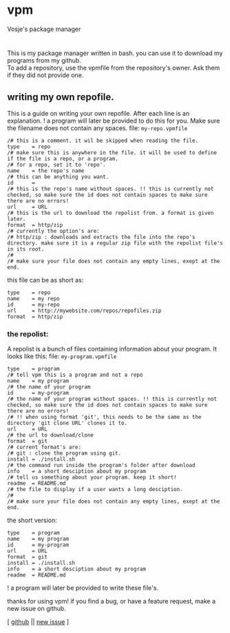 # vpm  
Vosje's package manager
# 
  
This is my package manager written in bash. you can use it to download my programs from my github.  
To add a repository, use the vpmfile from the repository's owner. Ask them if they did not provide one.

## writing my own repofile.
This is a guide on writing your own repofile. After each line is an explanation.
! a program will later be provided to do this for you.
Make sure the filename does not contain any spaces.
file: `my-repo.vpmfile`
```
/# this is a comment. it wil be skipped when reading the file.
type    = repo
/# make sure this is anywhere in the file. it will be used to define if the file is a repo, or a program.
/# for a repo, set it to 'repo'.
name    = the repo's name
/# this can be anything you want.
id      = 
/# this is the repo's name without spaces. !! this is currently not checked, so make sure the id does not contain spaces to make sure there are no errors!
url     = URL
/# this is the url to download the repolist from. a format is given later.
format  = http/zip
/# currently the option's are:
/# http/zip : downloads and extracts the file into the repo's directory. make sure it is a regular zip file with the repolist file's in its root.
/#
/# make sure your file does not contain any empty lines, exept at the end.

```
this file can be as short as:
```
type    = repo
name    = my repo
id      = my-repo
url     = http://mywebsite.com/repos/repofiles.zip
format  = http/zip

```
### the repolist:
A repolist is a bunch of files containing information about your program.
It looks like this:
file: `my-program.vpmfile`
```
type    = program
/# tell vpm this is a program and not a repo
name    = my program
/# the name of your program
id      = my-program
/# the name of your program without spaces. !! this is currently not checked, so make sure the id does not contain spaces to make sure there are no errors!
/# !! when using format 'git', this needs to be the same as the directory 'git clone URL' clones it to.
url     = URL
/# the url to download/clone
format  = git
/# current format's are:
/# git : clone the program using git.
install = ./install.sh
/# the command run inside the program's folder after download
info    = a short desciption about my program
/# tell us something about your program. keep it short!
readme  = README.md
/# the file to display if a user wants a long desciption.
/#
/# make sure your file does not contain any empty lines, exept at the end.

```
the short version:
```
type    = program
name    = my program
id      = my-program
url     = URL
format  = git
install = ./install.sh
info    = a short desciption about my program
readme  = README.md

```
! a program will later be provided to write these file's.

thanks for using vpm! if you find a bug, or have a feature request, make a new issue on github.

[ [github](https://github.com/Vosjedev/packager) || [new issue](https://github.com/Vosjedev/packager/issues/new/choose) ]